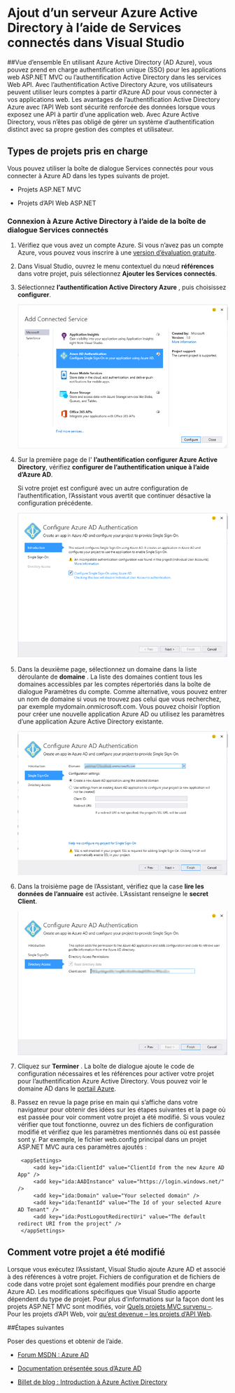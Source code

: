 <properties 
   pageTitle="Ajout d’un serveur Azure Active Directory à l’aide de Services connectés dans Visual Studio | Microsoft Azure"
   description="Ajouter un Azure Active Directory à l’aide de la boîte de dialogue Visual Studio ajouter Services connectés"
   services="visual-studio-online"
   documentationCenter="na"
   authors="TomArcher"
   manager="douge"
   editor="" />
<tags 
   ms.service="active-directory"
   ms.devlang="multiple"
   ms.topic="article"
   ms.tgt_pltfrm="na"
   ms.workload="na"
   ms.date="08/15/2016"
   ms.author="tarcher" />

# <a name="adding-an-azure-active-directory-by-using-connected-services-in-visual-studio"></a>Ajout d’un serveur Azure Active Directory à l’aide de Services connectés dans Visual Studio 

##<a name="overview"></a>Vue d’ensemble
En utilisant Azure Active Directory (AD Azure), vous pouvez prend en charge authentification unique (SSO) pour les applications web ASP.NET MVC ou l’authentification Active Directory dans les services Web API. Avec l’authentification Active Directory Azure, vos utilisateurs peuvent utiliser leurs comptes à partir d’Azure AD pour vous connecter à vos applications web. Les avantages de l’authentification Active Directory Azure avec l’API Web sont sécurité renforcée des données lorsque vous exposez une API à partir d’une application web. Avec Azure Active Directory, vous n’êtes pas obligé de gérer un système d’authentification distinct avec sa propre gestion des comptes et utilisateur.

## <a name="supported-project-types"></a>Types de projets pris en charge

Vous pouvez utiliser la boîte de dialogue Services connectés pour vous connecter à Azure AD dans les types suivants de projet.

- Projets ASP.NET MVC

- Projets d’API Web ASP.NET


### <a name="connect-to-azure-ad-using-the-connected-services-dialog"></a>Connexion à Azure Active Directory à l’aide de la boîte de dialogue Services connectés

1. Vérifiez que vous avez un compte Azure. Si vous n’avez pas un compte Azure, vous pouvez vous inscrire à une [version d’évaluation gratuite](http://go.microsoft.com/fwlink/?LinkId=518146).

1. Dans Visual Studio, ouvrez le menu contextuel du nœud **références** dans votre projet, puis sélectionnez **Ajouter les Services connectés**.
1. Sélectionnez **l’authentification Active Directory Azure** , puis choisissez **configurer**.

    ![Choisissez Ajouter l’authentification Azure Active Directory](./media/vs-azure-tools-connected-services-add-active-directory/connected-services-add-active-directory.png)

1. Sur la première page de l' **l’authentification configurer Azure Active Directory**, vérifiez **configurer de l’authentification unique à l’aide d’Azure AD**.

    Si votre projet est configuré avec un autre configuration de l’authentification, l’Assistant vous avertit que continuer désactive la configuration précédente.

    ![Configurer Azure AD dans l’Assistant](./media/vs-azure-tools-connected-services-add-active-directory/configure-azure-ad-wizard-1.png)

1.  Dans la deuxième page, sélectionnez un domaine dans la liste déroulante de **domaine** . La liste des domaines contient tous les domaines accessibles par les comptes répertoriés dans la boîte de dialogue Paramètres du compte. Comme alternative, vous pouvez entrer un nom de domaine si vous ne trouvez pas celui que vous recherchez, par exemple mydomain.onmicrosoft.com. Vous pouvez choisir l’option pour créer une nouvelle application Azure AD ou utilisez les paramètres d’une application Azure Active Directory existante. 

    ![Configurer Azure AD dans l’Assistant](./media/vs-azure-tools-connected-services-add-active-directory/configure-azure-ad-wizard-2.png)


1. Dans la troisième page de l’Assistant, vérifiez que la case **lire les données de l’annuaire** est activée. L’Assistant renseigne le **secret Client**. 

    ![Configurer Azure AD dans l’Assistant](./media/vs-azure-tools-connected-services-add-active-directory/configure-azure-ad-wizard-3.png)

1. Cliquez sur **Terminer** . La boîte de dialogue ajoute le code de configuration nécessaires et les références pour activer votre projet pour l’authentification Azure Active Directory. Vous pouvez voir le domaine AD dans le [portail Azure](http://go.microsoft.com/fwlink/p/?LinkID=525040).

1. Passez en revue la page prise en main qui s’affiche dans votre navigateur pour obtenir des idées sur les étapes suivantes et la page où est passée pour voir comment votre projet a été modifié. Si vous voulez vérifier que tout fonctionne, ouvrez un des fichiers de configuration modifié et vérifiez que les paramètres mentionnés dans où est passée sont y. Par exemple, le fichier web.config principal dans un projet ASP.NET MVC aura ces paramètres ajoutés :

        <appSettings> 
            <add key="ida:ClientId" value="ClientId from the new Azure AD App" />
            <add key="ida:AADInstance" value="https://login.windows.net/" />
            <add key="ida:Domain" value="Your selected domain" />
            <add key="ida:TenantId" value="The Id of your selected Azure AD Tenant" />
            <add key="ida:PostLogoutRedirectUri" value="The default redirect URI from the project" />
        </appSettings>

## <a name="how-your-project-is-modified"></a>Comment votre projet a été modifié

Lorsque vous exécutez l’Assistant, Visual Studio ajoute Azure AD et associé à des références à votre projet. Fichiers de configuration et de fichiers de code dans votre projet sont également modifiés pour prendre en charge Azure AD. Les modifications spécifiques que Visual Studio apporte dépendent du type de projet. Pour plus d’informations sur la façon dont les projets ASP.NET MVC sont modifiés, voir [Quels projets MVC survenu –](http://go.microsoft.com/fwlink/p/?LinkID=513809). Pour les projets d’API Web, voir [qu’est devenue – les projets d’API Web](http://go.microsoft.com/fwlink/p/?LinkId=513810).

##<a name="next-steps"></a>Étapes suivantes

Poser des questions et obtenir de l’aide.

 - [Forum MSDN : Azure AD](https://social.msdn.microsoft.com/forums/azure/home?forum=WindowsAzureAD)

 - [Documentation présentée sous d’Azure AD](https://azure.microsoft.com/documentation/services/active-directory/)

 - [Billet de blog : Introduction à Azure Active Directory](http://blogs.msdn.com/b/brunoterkaly/archive/2014/03/03/introduction-to-windows-azure-active-directory.aspx)

